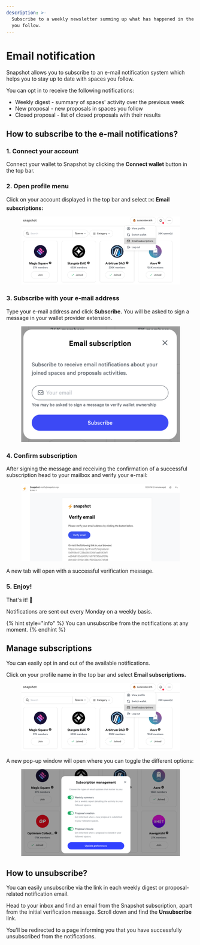 ```yaml
---
description: >-
  Subscribe to a weekly newsletter summing up what has happened in the spaces
  you follow.
---
```


# Email notification

Snapshot allows you to subscribe to an e-mail notification system which helps you to stay up to date with spaces you follow.&#x20;

You can opt in to receive the following notifications:

* Weekly digest - summary of spaces' activity over the previous week
* New proposal - new proposals in spaces you follow
* Closed proposal - list of closed proposals with their results

## How to subscribe to the e-mail notifications?

### 1. Connect your account

Connect your wallet to Snapshot by clicking the **Connect wallet** button in the top bar.

### 2. Open profile menu

Click on your account displayed in the top bar and select ✉️ **Email subscriptions:**

<figure><img src="../.gitbook/assets/image (2).png" alt=""><figcaption></figcaption></figure>

### 3. Subscribe with your e-mail address

Type your e-mail address and click **Subscribe.** You will be asked to sign a message in your wallet provider extension.

<figure><img src="../.gitbook/assets/Screenshot 2023-06-06 at 14.14.14.png" alt=""><figcaption></figcaption></figure>

### 4. Confirm subscription

After signing the message and receiving the confirmation of a successful subscription head to your mailbox and verify your e-mail:

<figure><img src="../.gitbook/assets/Screenshot 2023-06-06 at 12.01.19.png" alt=""><figcaption></figcaption></figure>

A new tab will open with a successful verification message.

### 5. Enjoy!

That's it! :tada:

Notifications are sent out every Monday on a weekly basis.

{% hint style="info" %}
You can unsubscribe from the notifications at any moment.
{% endhint %}

## Manage subscriptions

You can easily opt in and out of the available notifications.

Click on your profile name in the top bar and select **Email subscriptions.**

<figure><img src="../.gitbook/assets/image.png" alt=""><figcaption></figcaption></figure>

A new pop-up window will open where you can toggle the different options:

&#x20;

<figure><img src="../.gitbook/assets/image (3).png" alt=""><figcaption></figcaption></figure>

## How to unsubscribe?

You can easily unsubscribe via the link in each weekly digest or proposal-related notification email.

Head to your inbox and find an email from the Snapshot subscription, apart from the initial verification message. Scroll down and find the **Unsubscribe** link.&#x20;

You'll be redirected to a page informing you that you have successfully unsubscribed from the notifications.
